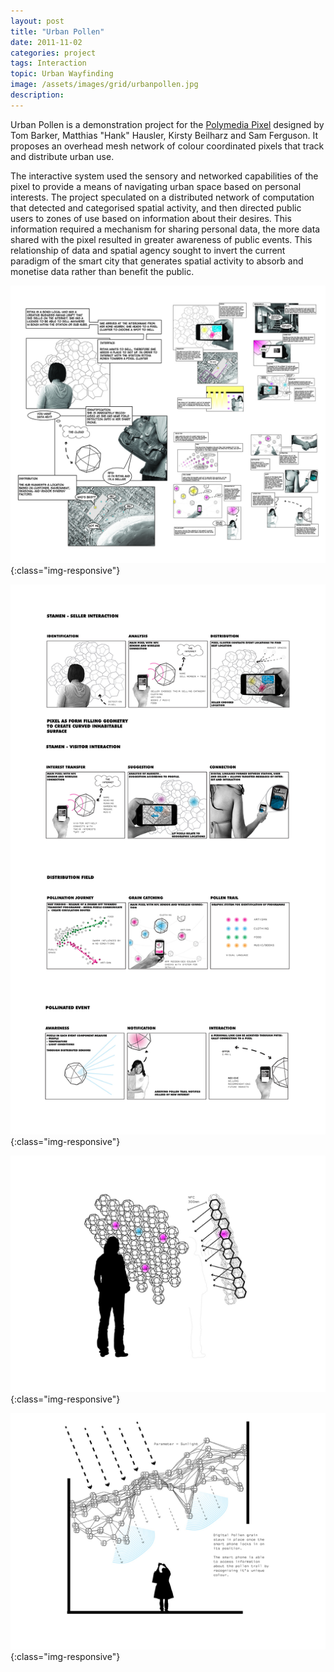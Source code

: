 ```yaml
---
layout: post
title: "Urban Pollen"
date: 2011-11-02
categories: project
tags: Interaction
topic: Urban Wayfinding
image: /assets/images/grid/urbanpollen.jpg
description: 
---
```


Urban Pollen is a demonstration project for the [Polymedia Pixel](https://eprints.glos.ac.uk/3228/1/Interactive%20polymedia%20pixel%20and%20protocol.pdf) designed by Tom Barker, Matthias "Hank" Hausler, Kirsty Beilharz and Sam Ferguson. It proposes an overhead mesh network of colour coordinated pixels that track and distribute urban use.

The interactive system used the sensory and networked capabilities of the pixel to provide a means of navigating urban space based on personal interests. The project speculated on a distributed network of computation that detected and categorised spatial activity, and then directed public users to zones of use based on information about their desires. This information required a mechanism for sharing personal data, the more data shared with the pixel resulted in greater awareness of public events. This relationship of data and spatial agency sought to invert the current paradigm of the smart city that generates spatial activity to absorb and monetise data rather than benefit the public.


![Urban Pollen](/assets/images/posts/urbanpollen1.jpg){:class="img-responsive"}

![Urban Pollen](/assets/images/posts/urbanpollen2.jpg){:class="img-responsive"}

![Urban Pollen](/assets/images/posts/urbanpollen3.jpg){:class="img-responsive"}

![Urban Pollen](/assets/images/posts/urbanpollen4.jpg){:class="img-responsive"}

<!-- <iframe src="https://e.issuu.com/embed.html#1847533/37575623" frameborder="0" allowfullscreen="" style="margin:0px auto;display:block;width:600px;height:424px;"></iframe> -->

